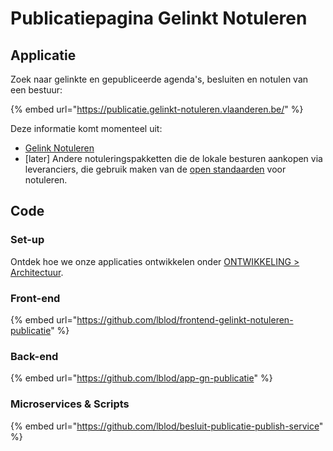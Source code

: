 # Publicatiepagina Gelinkt Notuleren

## Applicatie

Zoek naar gelinkte en gepubliceerde agenda's, besluiten en notulen van een bestuur:

{% embed url="https://publicatie.gelinkt-notuleren.vlaanderen.be/" %}

Deze informatie komt momenteel uit:

* [Gelink Notuleren](../gelinkt-notuleren/)
* \[later\] Andere notuleringspakketten die de lokale besturen aankopen via leveranciers, die gebruik maken van de [open standaarden](https://lokaalbestuur.vlaanderen.be/lokale-besluiten-als-gelinkte-open-data/open-standaarden-en-technische-specificaties) voor notuleren.

## Code

### Set-up

Ontdek hoe we onze applicaties ontwikkelen onder [ONTWIKKELING &gt; Architectuur](../../ontwikkeling/architectuur/).

### Front-end

{% embed url="https://github.com/lblod/frontend-gelinkt-notuleren-publicatie" %}

### Back-end

{% embed url="https://github.com/lblod/app-gn-publicatie" %}

### Microservices & Scripts

{% embed url="https://github.com/lblod/besluit-publicatie-publish-service" %}



